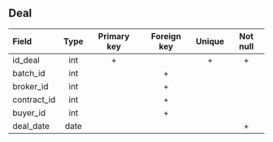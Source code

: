 ## Deal

|Field|Type|Primary key|Foreign key|Unique|Not null|
|:-----|:----:|:-----------:|:-----------:|:------:|:-------:|
|id_deal|int|+| |+|+|
|batch_id|int| |+| | |
|broker_id|int| |+| | |
|contract_id|int| |+| | |
|buyer_id|int| |+| | |
|deal_date|date| | | |+|




